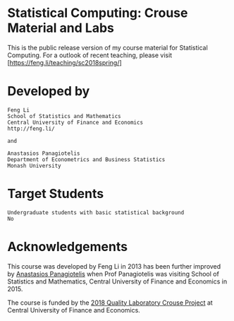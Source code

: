 # Statistical Computing: Crouse Material and Labs

This is the public release version of my course material for Statistical Computing. For a
outlook of recent teaching, please visit [https://feng.li/teaching/sc2018spring/]

# Developed by

    Feng Li
    School of Statistics and Mathematics
    Central University of Finance and Economics
    http://feng.li/

    and

    Anastasios Panagiotelis
    Department of Econometrics and Business Statistics
    Monash University

# Target Students

    Undergraduate students with basic statistical background
    No

# Acknowledgements

This course was developed by Feng Li in 2013 has been further improved by [Anastasios
Panagiotelis](https://research.monash.edu/en/persons/anastasios-panagiotelis/publications/)
when Prof Panagiotelis was visiting School of Statistics and Mathematics, Central
University of Finance and Economics in 2015.

The course is funded by the [2018 Quality Laboratory Crouse
Project](http://jwc.cufe.edu.cn/info/1060/4184.htm) at Central University of Finance and
Economics.
